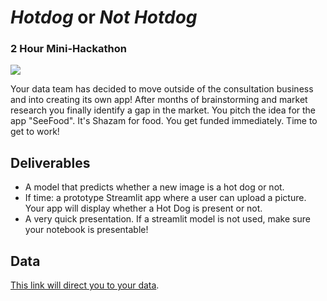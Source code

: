 # *Hotdog* or *Not Hotdog*
### 2 Hour Mini-Hackathon

<img src = "https://media.giphy.com/media/v1.Y2lkPTc5MGI3NjExamdjYndyOWZlbHFyOTc2MWtqaWlkeGxzcGZqeGR3MWRsZmkydzVheSZlcD12MV9pbnRlcm5hbF9naWZfYnlfaWQmY3Q9Zw/l0Iy9iqThC2ueLTkA/giphy.gif">

Your data team has decided to move outside of the consultation business and into creating its own app! After months of brainstorming and market research you finally identify a gap in the market. You pitch the idea for the app "SeeFood". It's Shazam for food. You get funded immediately. Time to get to work!

## Deliverables

* A model that predicts whether a new image is a hot dog or not.
* If time: a prototype Streamlit app where a user can upload a picture. Your app will display whether a Hot Dog is present or not. 
* A very quick presentation. If a streamlit model is not used, make sure your notebook is presentable!


## Data 
[This link will direct you to your data](https://www.kaggle.com/yashvrdnjain/hotdognothotdog#__sid=js0).
